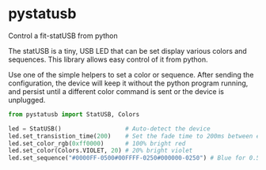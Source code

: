 # pystatusb
Control a fit-statUSB from python

The statUSB is a tiny, USB LED that can be set display various colors and sequences. This library allows easy control of it from python.

Use one of the simple helpers to set a color or sequence. After sending the configuration, the device will keep it without the python program running, and persist until a different color command is sent or the device is unplugged.

```python
from pystatusb import StatUSB, Colors

led = StatUSB()                  # Auto-detect the device
led.set_transistion_time(200)    # Set the fade time to 200ms between each color
led.set_color_rgb(0xff0000)      # 100% bright red
led.set_color(Colors.VIOLET, 20) # 20% bright violet
led.set_sequence("#0000FF-0500#00FFFF-0250#000000-0250") # Blue for 0.5 sec, cyan for 0.25 sec, off for 0.25 sec
```
